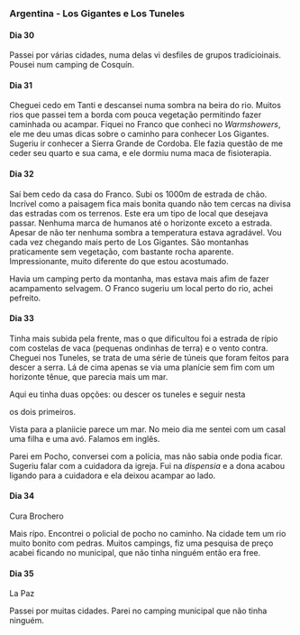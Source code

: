 ### Argentina - Los Gigantes e Los Tuneles

#### Dia 30

Passei por várias cidades, numa delas vi desfiles de grupos tradicioinais.
Pousei num camping de Cosquín.

#### Dia 31

Cheguei cedo em Tanti e descansei numa sombra na beira do rio.
Muitos rios que passei tem a borda com pouca vegetação permitindo fazer caminhada ou acampar.
Fiquei no Franco que conheci no *Warmshowers*, ele me deu umas dicas sobre o caminho para conhecer Los Gigantes.
Sugeriu ir conhecer a Sierra Grande de Cordoba.
Ele fazia questão de me ceder seu quarto e sua cama, e ele dormiu numa maca de fisioterapia.

#### Dia 32

Saí bem cedo da casa do Franco.
Subi os 1000m de estrada de chão.
Incrível como a paisagem fica mais bonita quando não tem cercas na divisa das estradas com os terrenos.
Este era um tipo de local que desejava passar.
Nenhuma marca de humanos até o horizonte exceto a estrada.
Apesar de não ter nenhuma sombra a temperatura estava agradável.
Vou cada vez chegando mais perto de Los Gigantes.
São montanhas praticamente sem vegetação, com bastante rocha aparente.
Impressionante, muito diferente do que estou acostumado.

Havia um camping perto da montanha, mas estava mais afim de fazer acampamento selvagem.
O Franco sugeriu um local perto do rio, achei pefreito.

#### Dia 33

Tinha mais subida pela frente, mas o que dificultou foi a estrada de rípio com costelas de vaca (pequenas ondinhas de terra) e o vento contra.
Cheguei nos Tuneles, se trata de uma série de túneis que foram feitos para descer a serra.
Lá de cima apenas se via uma planície sem fim com um horizonte tênue, que parecia mais um mar.

Aqui eu tinha duas opções: ou descer os tuneles e seguir nesta 

os dois primeiros.

Vista para a planiicie parece um mar.
No meio dia me sentei com um casal uma filha e uma avó. Falamos em inglês.

Parei em Pocho, conversei com a polícia, mas não sabia onde podia ficar. Sugeriu falar com a cuidadora da igreja.
Fui na *dispensia* e a dona acabou ligando para a cuidadora e ela deixou acampar ao lado.



#### Dia 34

Cura Brochero

Mais rípo. Encontrei o policial de pocho no caminho. Na cidade tem um rio muito bonito com pedras. Muitos campings, fiz uma pesquisa de preço acabei ficando no municipal, que não tinha ninguém então era free.



#### Dia 35

La Paz

Passei por muitas cidades. Parei no camping municipal que não tinha ninguém.
